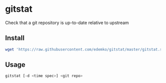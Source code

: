 # gitstat

Check that a git repository is up-to-date relative to upstream

## Install

```sh
wget 'https://raw.githubusercontent.com/edemko/gitstat/master/gitstat.sh' -O "~/bin/gitstat"
```

## Usage

```sh
gitstat [-d <time spec>] <git repo>
```

